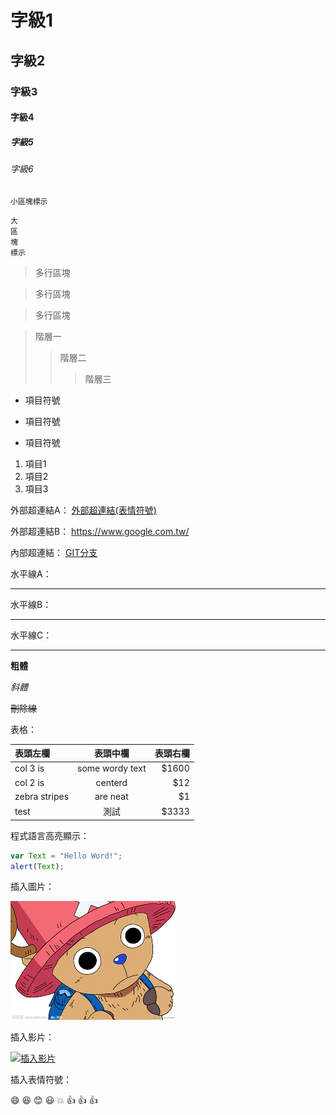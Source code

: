 
# 字級1
## 字級2
### 字級3
#### 字級4
##### 字級5
###### 字級6

`小區塊標示`

```
大
區
塊
標示
```

> 多行區塊

> 多行區塊

> 多行區塊


>階層一
>>階層二
>>>階層三

* 項目符號
+ 項目符號
- 項目符號

1. 項目1
2. 項目2
3. 項目3

外部超連結A： [外部超連結(表情符號)](https://www.webpagefx.com/tools/emoji-cheat-sheet/)

外部超連結B： <https://www.google.com.tw/>

內部超連結： [GIT分支](/cloud2018/readme.md)

水平線A：

***

水平線B：

___

水平線C：

---

**粗體**

*斜體*

~~刪除線~~


表格：

| 表頭左欄 | 表頭中欄 | 表頭右欄 |
| :------ | :------: | ------: |
| col 3 is | some wordy text | $1600 |
| col 2 is | centerd | $12 |
| zebra stripes | are neat | $1 |
| test | 測試 | $3333|


程式語言高亮顯示：

```js
var Text = "Hello Word!";
alert(Text);
```


插入圖片：

![插入圖片](Chopper.png "多尼多尼·喬巴^^")


插入影片：

[![插入影片](https://i.ytimg.com/vi/4rFjN8npLGc/hqdefault.jpg?sqp=-oaymwEZCPYBEIoBSFXyq4qpAwsIARUAAIhCGAFwAQ==&rs=AOn4CLD464-U6sPoCvYJQUa-Q49EM_B_0w)](https://youtu.be/4rFjN8npLGc "蠟筆小新 流浪的防衛隊/地獄女業務員回歸哦/夢冴要上駕訓班哦")

插入表情符號：

:smile: :laughing: :blush: :smiley:
:collision: :+1: :+1: :+1:
